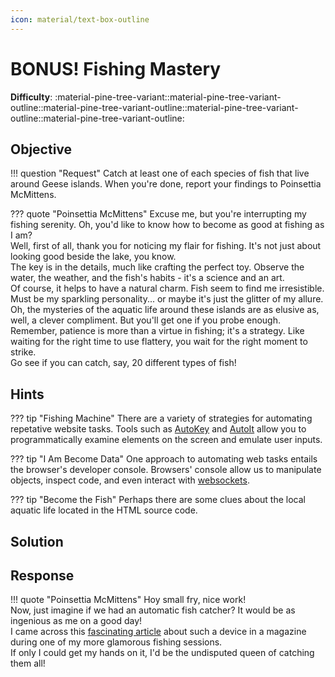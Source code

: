 ```yaml
---
icon: material/text-box-outline
---
```


# BONUS! Fishing Mastery

**Difficulty**: :material-pine-tree-variant::material-pine-tree-variant-outline::material-pine-tree-variant-outline::material-pine-tree-variant-outline::material-pine-tree-variant-outline:<br/>

## Objective

!!! question "Request"
    Catch at least one of each species of fish that live around Geese islands. When you're done, report your findings to Poinsettia McMittens.

??? quote "Poinsettia McMittens"
    Excuse me, but you're interrupting my fishing serenity. Oh, you'd like to know how to become as good at fishing as I am?<br/>
    Well, first of all, thank you for noticing my flair for fishing. It's not just about looking good beside the lake, you know.<br/>
    The key is in the details, much like crafting the perfect toy. Observe the water, the weather, and the fish's habits - it's a science and an art.<br/>
    Of course, it helps to have a natural charm. Fish seem to find me irresistible. Must be my sparkling personality... or maybe it's just the glitter of my allure.<br/>
    Oh, the mysteries of the aquatic life around these islands are as elusive as, well, a clever compliment. But you'll get one if you probe enough.<br/>
    Remember, patience is more than a virtue in fishing; it's a strategy. Like waiting for the right time to use flattery, you wait for the right moment to strike.<br/>
    Go see if you can catch, say, 20 different types of fish!

## Hints

??? tip "Fishing Machine"
    There are a variety of strategies for automating repetative website tasks. Tools such as [AutoKey](https://github.com/autokey/autokey) and [AutoIt](https://www.autoitscript.com/site/) allow you to programmatically examine elements on the screen and emulate user inputs.

??? tip "I Am Become Data"
    One approach to automating web tasks entails the browser's developer console. Browsers' console allow us to manipulate objects, inspect code, and even interact with [websockets](https://javascript.info/websocket).

??? tip "Become the Fish"
    Perhaps there are some clues about the local aquatic life located in the HTML source code.

## Solution



## Response

!!! quote "Poinsettia McMittens"
    Hoy small fry, nice work!<br/>
    Now, just imagine if we had an automatic fish catcher? It would be as ingenious as me on a good day!<br/>
    I came across this [fascinating article](https://www.redhat.com/sysadmin/getting-started-socat) about such a device in a magazine during one of my more glamorous fishing sessions.<br/>
    If only I could get my hands on it, I'd be the undisputed queen of catching them all!
